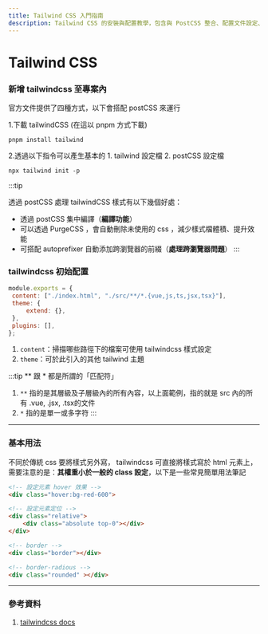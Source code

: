 ```yaml
---
title: Tailwind CSS 入門指南
description: Tailwind CSS 的安裝與配置教學，包含與 PostCSS 整合、配置文件設定、基本用法介紹以及常用樣式類別的使用方式
---
```


# Tailwind CSS

### 新增 tailwindcss 至專案內

官方文件提供了四種方式，以下會搭配 postCSS 來運行

1.下載 tailwindCSS (在這以 pnpm 方式下載)
```shell
pnpm install tailwind
```

2.透過以下指令可以產生基本的 1. tailwind 設定檔 2. postCSS 設定檔

```shell
npx tailwind init -p
```

:::tip

透過 postCSS 處理 tailwindCSS 樣式有以下幾個好處：
- 透過 postCSS 集中編譯（**編譯功能**）
- 可以透過 PurgeCSS ，會自動刪除未使用的 css ，減少樣式檔體積、提升效能
- 可搭配 autoprefixer 自動添加跨瀏覽器的前綴（**處理跨瀏覽器問題**）
:::

### tailwindcss 初始配置


```js title="tailwindcss.config.js"
module.exports = {
 content: ["./index.html", "./src/**/*.{vue,js,ts,jsx,tsx}"], 
 theme: {
	 extend: {},
 },
 plugins: [],
};
```
1. `content`：掃描哪些路徑下的檔案可使用 tailwindcss 樣式設定
2. `theme`：可於此引入的其他 tailwind 主題

:::tip
** 跟 * 都是所謂的「匹配符」
1. `**` 指的是其層級及子層級內的所有內容，以上面範例，指的就是 src 內的所有 .vue, .jsx, .tsx的文件
2. `*` 指的是單一或多字符
:::




---
### 基本用法

不同於傳統 css 要將樣式另外寫， tailwindcss 可直接將樣式寫於 html 元素上，需要注意的是：**其權重小於一般的 class 設定**，以下是一些常見簡單用法筆記

```HTML
<!-- 設定元素 hover 效果 -->
<div class="hover:bg-red-600">

<!-- 設定元素定位 -->
<div class="relative">
	<div class="absolute top-0"></div>
</div>

<!-- border -->
<div class="border"></div>

<!-- border-radious -->
<div class="rounded" ></div>
```

---

### 參考資料

1. [tailwindcss docs](https://tailwindcss.com/docs/installation)